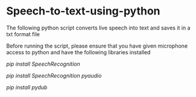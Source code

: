 # Speech-to-text-using-python
The following python script converts live speech into text and saves it in a txt format file

Before running the script, please ensure that you have given microphone access to python and have the following libraries installed

_pip install SpeechRecognition_

_pip install SpeechRecognition pyaudio_

_pip install pydub_
